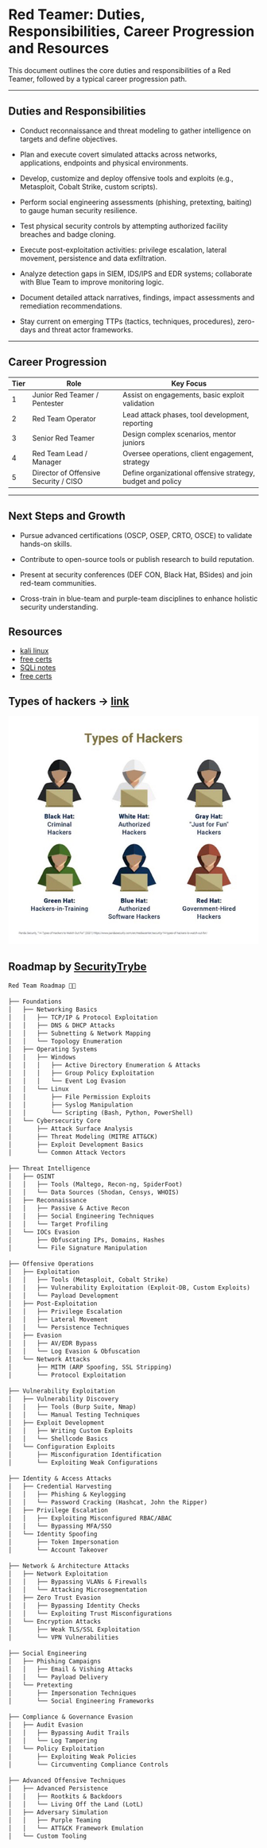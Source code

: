 # Red Teamer: Duties, Responsibilities, Career Progression and Resources

This document outlines the core duties and responsibilities of a Red Teamer, followed by a typical career progression path.

---

## Duties and Responsibilities

- Conduct reconnaissance and threat modeling to gather intelligence on targets and define objectives.

- Plan and execute covert simulated attacks across networks, applications, endpoints and physical environments.

- Develop, customize and deploy offensive tools and exploits (e.g., Metasploit, Cobalt Strike, custom scripts).

- Perform social engineering assessments (phishing, pretexting, baiting) to gauge human security resilience.

- Test physical security controls by attempting authorized facility breaches and badge cloning.

- Execute post-exploitation activities: privilege escalation, lateral movement, persistence and data exfiltration.

- Analyze detection gaps in SIEM, IDS/IPS and EDR systems; collaborate with Blue Team to improve monitoring logic.

- Document detailed attack narratives, findings, impact assessments and remediation recommendations.

- Stay current on emerging TTPs (tactics, techniques, procedures), zero-days and threat actor frameworks.

---

## Career Progression

| Tier | Role                          | Key Focus                                      |
|------|-------------------------------|------------------------------------------------|
| 1    | Junior Red Teamer / Pentester | Assist on engagements, basic exploit validation |
| 2    | Red Team Operator             | Lead attack phases, tool development, reporting |
| 3    | Senior Red Teamer             | Design complex scenarios, mentor juniors       |
| 4    | Red Team Lead / Manager       | Oversee operations, client engagement, strategy |
| 5    | Director of Offensive Security / CISO | Define organizational offensive strategy, budget and policy |

---

## Next Steps and Growth

- Pursue advanced certifications (OSCP, OSEP, CRTO, OSCE) to validate hands-on skills.

- Contribute to open-source tools or publish research to build reputation.

- Present at security conferences (DEF CON, Black Hat, BSides) and join red-team communities.

- Cross-train in blue-team and purple-team disciplines to enhance holistic security understanding.


## Resources 
- [kali linux](https://github.com/djmahe4/Ethical_Hacking_Cyber_Forensics_FTTP-IIITK/blob/main/Penetration%20Testing%20with%20Kali%20Linux.pdf)
- [free certs](https://github.com/cloudcommunity/Free-Certifications?tab=readme-ov-file#security)
- [SQLi notes](https://www.linkedin.com/posts/deepmarketer_sqli-notes-activity-7350016569676099584-l55y)
- [free certs](https://www.linkedin.com/feed/update/urn:li:activity:7371164566770081792)
## Types of hackers -> [link](https://x.com/cyber_razz/status/1952278585173045370)
![types](20250805_100727.jpg)
## Roadmap by [SecurityTrybe](https://x.com/SecurityTrybe/status/1949827839731150914)

```
Red Team Roadmap 🔴🎯

├── Foundations  
│   ├── Networking Basics  
│   │   ├── TCP/IP & Protocol Exploitation  
│   │   ├── DNS & DHCP Attacks  
│   │   ├── Subnetting & Network Mapping  
│   │   └── Topology Enumeration  
│   ├── Operating Systems  
│   │   ├── Windows  
│   │   │   ├── Active Directory Enumeration & Attacks  
│   │   │   ├── Group Policy Exploitation  
│   │   │   └── Event Log Evasion  
│   │   └── Linux  
│   │       ├── File Permission Exploits  
│   │       ├── Syslog Manipulation  
│   │       └── Scripting (Bash, Python, PowerShell)  
│   └── Cybersecurity Core  
│       ├── Attack Surface Analysis  
│       ├── Threat Modeling (MITRE ATT&CK)  
│       ├── Exploit Development Basics  
│       └── Common Attack Vectors  

├── Threat Intelligence  
│   ├── OSINT  
│   │   ├── Tools (Maltego, Recon-ng, SpiderFoot)  
│   │   └── Data Sources (Shodan, Censys, WHOIS)  
│   ├── Reconnaissance  
│   │   ├── Passive & Active Recon  
│   │   ├── Social Engineering Techniques  
│   │   └── Target Profiling  
│   └── IOCs Evasion  
│       ├── Obfuscating IPs, Domains, Hashes  
│       └── File Signature Manipulation  

├── Offensive Operations  
│   ├── Exploitation  
│   │   ├── Tools (Metasploit, Cobalt Strike)  
│   │   ├── Vulnerability Exploitation (Exploit-DB, Custom Exploits)  
│   │   └── Payload Development  
│   ├── Post-Exploitation  
│   │   ├── Privilege Escalation  
│   │   ├── Lateral Movement  
│   │   └── Persistence Techniques  
│   ├── Evasion  
│   │   ├── AV/EDR Bypass  
│   │   └── Log Evasion & Obfuscation  
│   └── Network Attacks  
│       ├── MITM (ARP Spoofing, SSL Stripping)  
│       └── Protocol Exploitation  

├── Vulnerability Exploitation  
│   ├── Vulnerability Discovery  
│   │   ├── Tools (Burp Suite, Nmap)  
│   │   └── Manual Testing Techniques  
│   ├── Exploit Development  
│   │   ├── Writing Custom Exploits  
│   │   └── Shellcode Basics  
│   └── Configuration Exploits  
│       ├── Misconfiguration Identification  
│       └── Exploiting Weak Configurations  

├── Identity & Access Attacks  
│   ├── Credential Harvesting  
│   │   ├── Phishing & Keylogging  
│   │   └── Password Cracking (Hashcat, John the Ripper)  
│   ├── Privilege Escalation  
│   │   ├── Exploiting Misconfigured RBAC/ABAC  
│   │   └── Bypassing MFA/SSO  
│   └── Identity Spoofing  
│       ├── Token Impersonation  
│       └── Account Takeover  

├── Network & Architecture Attacks  
│   ├── Network Exploitation  
│   │   ├── Bypassing VLANs & Firewalls  
│   │   └── Attacking Microsegmentation  
│   ├── Zero Trust Evasion  
│   │   ├── Bypassing Identity Checks  
│   │   └── Exploiting Trust Misconfigurations  
│   └── Encryption Attacks  
│       ├── Weak TLS/SSL Exploitation  
│       └── VPN Vulnerabilities  

├── Social Engineering  
│   ├── Phishing Campaigns  
│   │   ├── Email & Vishing Attacks  
│   │   └── Payload Delivery  
│   └── Pretexting  
│       ├── Impersonation Techniques  
│       └── Social Engineering Frameworks  

├── Compliance & Governance Evasion  
│   ├── Audit Evasion  
│   │   ├── Bypassing Audit Trails  
│   │   └── Log Tampering  
│   └── Policy Exploitation  
│       ├── Exploiting Weak Policies  
│       └── Circumventing Compliance Controls  

├── Advanced Offensive Techniques  
│   ├── Advanced Persistence  
│   │   ├── Rootkits & Backdoors  
│   │   └── Living Off the Land (LotL)  
│   ├── Adversary Simulation  
│   │   ├── Purple Teaming  
│   │   └── ATT&CK Framework Emulation  
│   └── Custom Tooling
```

